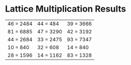 # Lattice Multiplication Results

|   |   |   |
|---|---|---|
| 46 = 2484 | 44 = 484 | 39 = 3666 |
| 81 = 6885 | 47 = 3290 | 42 = 3192 |
| 44 = 2684 | 33 = 2475 | 93 = 7347 |
| 10 = 840 | 32 = 608 | 14 = 840 |
| 28 = 1596 | 14 = 1162 | 83 = 1328 |
